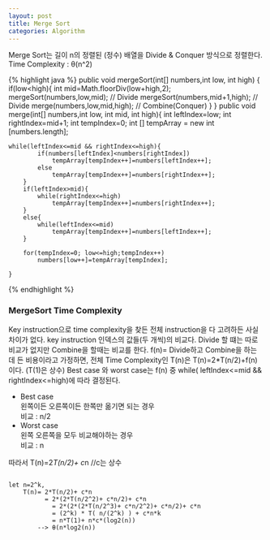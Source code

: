```yaml
---
layout: post
title: Merge Sort
categories: Algorithm
---
```

Merge Sort는 길이 n의 정렬된 (정수) 배열을 Divide & Conquer 방식으로 정렬한다.<br>
 Time Complexity : θ(n^2)

{% highlight java %}
public void mergeSort(int[] numbers,int low, int high) {
		if(low<high){
			int mid=Math.floorDiv(low+high,2);
			mergeSort(numbers,low,mid); // Divide
			mergeSort(numbers,mid+1,high); // Divide
			merge(numbers,low,mid,high); // Combine(Conquer)
		}
	}
public void merge(int[] numbers,int low, int mid, int high){
		int leftIndex=low;
		int rightIndex=mid+1;
		int tempIndex=0;
		int [] tempArray = new int [numbers.length];

	while(leftIndex<=mid && rightIndex<=high){
			if(numbers[leftIndex]<numbers[rightIndex])
				tempArray[tempIndex++]=numbers[leftIndex++];
			else
				tempArray[tempIndex++]=numbers[rightIndex++];
		}
		if(leftIndex>mid){
			while(rightIndex<=high)
				tempArray[tempIndex++]=numbers[rightIndex++];
		}
		else{
			while(leftIndex<=mid)
				tempArray[tempIndex++]=numbers[leftIndex++];
		}

		for(tempIndex=0; low<=high;tempIndex++)
			numbers[low++]=tempArray[tempIndex];

	}
{% endhighlight %}


### MergeSort Time Complexity

Key instruction으로 time complexity을 찾든 전체 instruction을 다 고려하든 사실 차이가 없다.
key instruction 인덱스의 값들(두 개씩)의 비교다.
Divide 할 떄는 따로 비교가 없지만 Combine을 할때는 비교를 한다.
f(n)= Divide하고 Combine을 하는 데 든 비용이라고 가정하면,
전체 Time Complexity인 T(n)은
T(n)=2*T(n/2)+f(n) 이다. (T(1)은 상수)
Best case 와 worst case는 f(n) 중 while( leftIndex<=mid && rightIndex<=high)에 따라 결정된다.

+ Best case<br>
	 왼쪽이든 오른쪽이든 한쪽만 옮기면 되는 경우<br>
	비교 : n/2
+ Worst case<br>
	왼쪽 오른쪽을 모두 비교해야하는 경우 <br>
	비교 : n

따라서 T(n)=2*T(n/2)+ c*n //c는 상수
<pre>
<code>
let n=2^k,
	T(n)= 2*T(n/2)+ c*n
		  = 2*(2*T(n/2^2)+ c*n/2)+ c*n
			= 2*(2*(2*T(n/2^3)+ c*n/2^2)+ c*n/2)+ c*n
			= (2^k) * T( n/(2^k) ) + c*n*k
			= n*T(1)+ n*c*(log2(n))
		--> θ(n*log2(n))
</code>
</pre>

